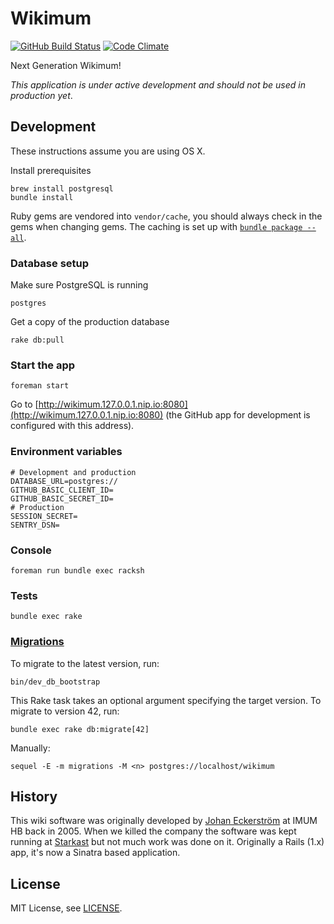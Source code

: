 # Wikimum

[![GitHub Build Status](https://github.com/Starkast/wikimum/workflows/CI/badge.svg)](https://github.com/Starkast/wikimum/actions)
[![Code Climate](https://codeclimate.com/github/Starkast/wikimum/badges/gpa.svg)](https://codeclimate.com/github/Starkast/wikimum)

Next Generation Wikimum!

_This application is under active development and should not be used in production yet_.

## Development

These instructions assume you are using OS X.

Install prerequisites

    brew install postgresql
    bundle install

Ruby gems are vendored into `vendor/cache`, you should always check in the gems when changing gems. The caching is set up with [`bundle package --all`](https://bundler.io/man/bundle-package.1.html).

### Database setup

Make sure PostgreSQL is running

    postgres

Get a copy of the production database

    rake db:pull

### Start the app

    foreman start

Go to [http://wikimum.127.0.0.1.nip.io:8080](http://wikimum.127.0.0.1.nip.io:8080) (the GitHub app for development is configured with this address).

### Environment variables

```
# Development and production
DATABASE_URL=postgres://
GITHUB_BASIC_CLIENT_ID=
GITHUB_BASIC_SECRET_ID=
# Production
SESSION_SECRET=
SENTRY_DSN=
```

### Console

    foreman run bundle exec racksh

### Tests

    bundle exec rake

### [Migrations][sequel-migrations]

To migrate to the latest version, run:

    bin/dev_db_bootstrap

This Rake task takes an optional argument specifying the target version. To migrate to version 42, run:

    bundle exec rake db:migrate[42]

Manually:

    sequel -E -m migrations -M <n> postgres://localhost/wikimum

[sequel-migrations]: http://sequel.jeremyevans.net/rdoc/files/doc/migration_rdoc.html

## History

This wiki software was originally developed by [Johan Eckerström](http://github.com/jage) at IMUM HB back in 2005. When we killed the company the software was kept running at [Starkast](http://wiki.starkast.net/) but not much work was done on it. Originally a Rails (1.x) app, it's now a Sinatra based application.

## License

MIT License, see [LICENSE](LICENSE).
